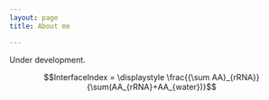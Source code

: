 ```yaml
---
layout: page
title: About me

---
```


Under development.

$$InterfaceIndex = \displaystyle \frac{{\sum AA}_{rRNA}}{\sum(AA_{rRNA}+AA_{water})}$$